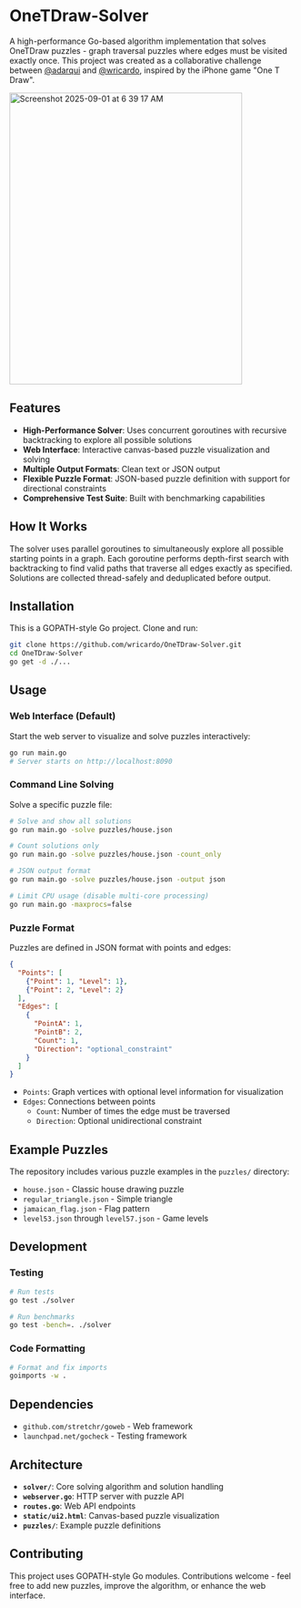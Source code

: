 # OneTDraw-Solver

A high-performance Go-based algorithm implementation that solves OneTDraw puzzles - graph traversal puzzles where edges must be visited exactly once. This project was created as a collaborative challenge between [@adarqui](https://github.com/adarqui) and [@wricardo](https://github.com/wricardo), inspired by the iPhone game "One T Draw".

<img width="409" height="512" alt="Screenshot 2025-09-01 at 6 39 17 AM" src="https://github.com/user-attachments/assets/5cf503cd-e447-4de4-8b5e-910d8b586837" />

## Features

- **High-Performance Solver**: Uses concurrent goroutines with recursive backtracking to explore all possible solutions
- **Web Interface**: Interactive canvas-based puzzle visualization and solving
- **Multiple Output Formats**: Clean text or JSON output
- **Flexible Puzzle Format**: JSON-based puzzle definition with support for directional constraints
- **Comprehensive Test Suite**: Built with benchmarking capabilities

## How It Works

The solver uses parallel goroutines to simultaneously explore all possible starting points in a graph. Each goroutine performs depth-first search with backtracking to find valid paths that traverse all edges exactly as specified. Solutions are collected thread-safely and deduplicated before output.

## Installation

This is a GOPATH-style Go project. Clone and run:

```bash
git clone https://github.com/wricardo/OneTDraw-Solver.git
cd OneTDraw-Solver
go get -d ./...
```

## Usage

### Web Interface (Default)

Start the web server to visualize and solve puzzles interactively:

```bash
go run main.go
# Server starts on http://localhost:8090
```

### Command Line Solving

Solve a specific puzzle file:

```bash
# Solve and show all solutions
go run main.go -solve puzzles/house.json

# Count solutions only
go run main.go -solve puzzles/house.json -count_only

# JSON output format
go run main.go -solve puzzles/house.json -output json

# Limit CPU usage (disable multi-core processing)
go run main.go -maxprocs=false
```

### Puzzle Format

Puzzles are defined in JSON format with points and edges:

```json
{
  "Points": [
    {"Point": 1, "Level": 1},
    {"Point": 2, "Level": 2}
  ],
  "Edges": [
    {
      "PointA": 1,
      "PointB": 2,
      "Count": 1,
      "Direction": "optional_constraint"
    }
  ]
}
```

- `Points`: Graph vertices with optional level information for visualization
- `Edges`: Connections between points
  - `Count`: Number of times the edge must be traversed
  - `Direction`: Optional unidirectional constraint

## Example Puzzles

The repository includes various puzzle examples in the `puzzles/` directory:

- `house.json` - Classic house drawing puzzle
- `regular_triangle.json` - Simple triangle
- `jamaican_flag.json` - Flag pattern
- `level53.json` through `level57.json` - Game levels

## Development

### Testing

```bash
# Run tests
go test ./solver

# Run benchmarks
go test -bench=. ./solver
```

### Code Formatting

```bash
# Format and fix imports
goimports -w .
```

## Dependencies

- `github.com/stretchr/goweb` - Web framework
- `launchpad.net/gocheck` - Testing framework

## Architecture

- **`solver/`**: Core solving algorithm and solution handling
- **`webserver.go`**: HTTP server with puzzle API
- **`routes.go`**: Web API endpoints
- **`static/ui2.html`**: Canvas-based puzzle visualization
- **`puzzles/`**: Example puzzle definitions

## Contributing

This project uses GOPATH-style Go modules. Contributions welcome - feel free to add new puzzles, improve the algorithm, or enhance the web interface.